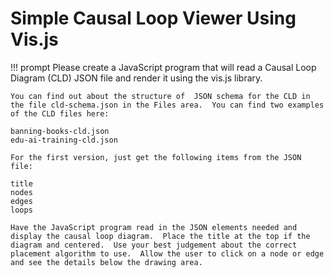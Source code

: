 # Simple Causal Loop Viewer Using Vis.js

!!! prompt
    Please create a JavaScript program that will read a Causal Loop Diagram (CLD) JSON file and render it using the vis.js library.

    You can find out about the structure of  JSON schema for the CLD in the file cld-schema.json in the Files area.  You can find two examples of the CLD files here:

    banning-books-cld.json
    edu-ai-training-cld.json

    For the first version, just get the following items from the JSON file:

    title
    nodes
    edges
    loops

    Have the JavaScript program read in the JSON elements needed and display the causal loop diagram.  Place the title at the top if the diagram and centered.  Use your best judgement about the correct placement algorithm to use.  Allow the user to click on a node or edge and see the details below the drawing area.
